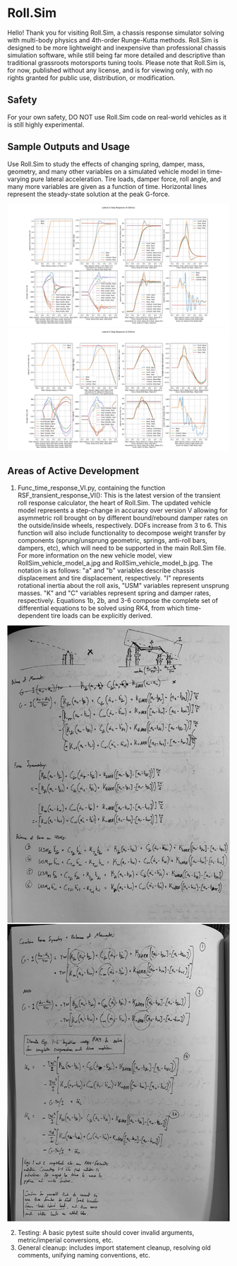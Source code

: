 # Roll.Sim
Hello! Thank you for visiting Roll.Sim, a chassis response simulator solving with multi-body physics and 4th-order Runge-Kutta methods. Roll.Sim is designed to be more lightweight and inexpensive than professional chassis simulation software, while still being far more detailed and descriptive than traditional grassroots motorsports tuning tools. Please note that Roll.Sim is, for now, published without any license, and is for viewing only, with no rights granted for public use, distribution, or modification. 

## Safety
For your own safety, DO NOT use Roll.Sim code on real-world vehicles as it is still highly experimental.

## Sample Outputs and Usage
Use Roll.Sim to study the effects of changing spring, damper, mass, geometry, and many other variables on a simulated vehicle model in time-varying pure lateral acceleration. Tire loads, damper force, roll angle, and many more variables are given as a function of time. Horizontal lines represent the steady-state solution at the peak G-force.

![screenshot_1.JPG](screenshot_1.JPG)
![screenshot_2.JPG](screenshot_2.JPG)

## Areas of Active Development
1. Func_time_response_VI.py, containing the function RSF_transient_response_VI(): This is the latest version of the transient roll response calculator, the heart of Roll.Sim. The updated vehicle model represents a step-change in accuracy over version V allowing for asymmetric roll brought on by different bound/rebound damper rates on the outside/inside wheels, respectively. DOFs increase from 3 to 6. This function will also include functionality to decompose weight transfer by components (sprung/unsprung geometric, springs, anti-roll bars, dampers, etc), which will need to be supported in the main Roll.Sim file. For more information on the new vehicle model, view RollSim_vehicle_model_a.jpg and RollSim_vehicle_model_b.jpg. The notation is as follows: "a" and "b" variables describe chassis displacement and tire displacement, respectively. "I" represents rotational inertia about the roll axis, "USM" variables represent unsprung masses. "K" and "C" variables represent spring and damper rates, respectively. Equations 1b, 2b, and 3-6 compose the complete set of differential equations to be solved using RK4, from which time-dependent tire loads can be explicitly derived.

![RollSim_vehicle_model_a](RollSim_vehicle_model_a.jpg)
![RollSim_vehicle_model_b](RollSim_vehicle_model_b.jpg)

2. Testing: A basic pytest suite should cover invalid arguments, metric/imperial conversions, etc.
3. General cleanup: includes import statement cleanup, resolving old comments, unifying naming conventions, etc.
